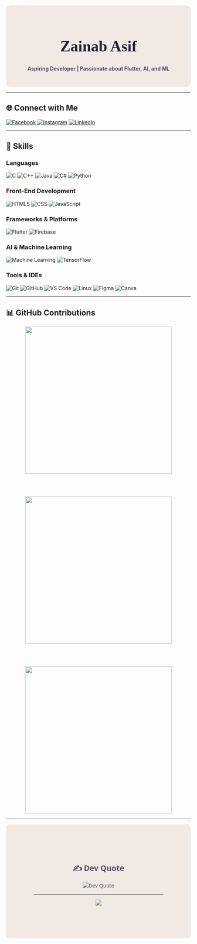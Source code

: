 <div align="center" style="background-color:#F2E9E4; padding: 2em; border-radius: 12px;">

<h1 style="font-family: 'Playfair Display', serif; font-size: 3em; color:#22223B;">
  Zainab Asif
</h1>

<p style="color:#4A4E69;"><strong>Aspiring Developer | Passionate about Flutter, AI, and ML</strong></p>

</div>

---

## 🌐 Connect with Me

[![Facebook](https://img.shields.io/badge/Facebook-4A4E69?style=for-the-badge&logo=facebook&logoColor=white)](https://www.facebook.com/zainabasf)
[![Instagram](https://img.shields.io/badge/Instagram-9A8C98?style=for-the-badge&logo=instagram&logoColor=white)](https://instagram.com/zainab.asf)
[![LinkedIn](https://img.shields.io/badge/LinkedIn-C9ADA7?style=for-the-badge&logo=linkedin&logoColor=white)](https://linkedin.com/in/zainab-asif-44282b276/)

---

## 🧠 Skills

### Languages
![C](https://img.shields.io/badge/C-22223B?style=for-the-badge&logo=c&logoColor=white)
![C++](https://img.shields.io/badge/C++-4A4E69?style=for-the-badge&logo=c%2B%2B&logoColor=white)
![Java](https://img.shields.io/badge/Java-9A8C98?style=for-the-badge&logo=java&logoColor=white)
![C#](https://img.shields.io/badge/C%23-C9ADA7?style=for-the-badge&logo=csharp&logoColor=white)
![Python](https://img.shields.io/badge/Python-F2E9E4?style=for-the-badge&logo=python&logoColor=black)

### Front-End Development
![HTML5](https://img.shields.io/badge/HTML5-4A4E69?style=for-the-badge&logo=html5&logoColor=white)
![CSS](https://img.shields.io/badge/CSS-9A8C98?style=for-the-badge&logo=css3&logoColor=white)
![JavaScript](https://img.shields.io/badge/JavaScript-C9ADA7?style=for-the-badge&logo=javascript&logoColor=black)

### Frameworks & Platforms
![Flutter](https://img.shields.io/badge/Flutter-22223B?style=for-the-badge&logo=flutter&logoColor=white)
![Firebase](https://img.shields.io/badge/Firebase-F2E9E4?style=for-the-badge&logo=firebase&logoColor=black)

### AI & Machine Learning
![Machine Learning](https://img.shields.io/badge/Machine%20Learning-9A8C98?style=for-the-badge&logo=scikit-learn&logoColor=white)
![TensorFlow](https://img.shields.io/badge/TensorFlow-C9ADA7?style=for-the-badge&logo=tensorflow&logoColor=white)

### Tools & IDEs
![Git](https://img.shields.io/badge/Git-4A4E69?style=for-the-badge&logo=git&logoColor=white)
![GitHub](https://img.shields.io/badge/GitHub-22223B?style=for-the-badge&logo=github&logoColor=white)
![VS Code](https://img.shields.io/badge/VS%20Code-9A8C98?style=for-the-badge&logo=visual-studio-code&logoColor=white)
![Linux](https://img.shields.io/badge/Linux-C9ADA7?style=for-the-badge&logo=linux&logoColor=black)
![Figma](https://img.shields.io/badge/Figma-F2E9E4?style=for-the-badge&logo=figma&logoColor=black)
![Canva](https://img.shields.io/badge/Canva-4A4E69?style=for-the-badge&logo=canva&logoColor=white)

---


## 📊 GitHub Contributions

<div align="center">

  <img src="https://github-readme-stats.vercel.app/api?username=Zainab-asf&show_icons=true&theme=calm&hide_border=true&bg_color=F2E9E4&title_color=22223B&text_color=4A4E69&icon_color=9A8C98" width="400" />

  <br/><br/>

  <img src="https://github-readme-streak-stats.herokuapp.com/?user=Zainab-asf&theme=calm&hide_border=true&background=F2E9E4&ring=4A4E69&fire=9A8C98&currStreakLabel=22223B" width="400" />

  <br/><br/>

  <img src="https://github-readme-stats.vercel.app/api/top-langs/?username=Zainab-asf&layout=compact&theme=calm&hide_border=true&bg_color=F2E9E4&title_color=22223B&text_color=4A4E69" width="400" />

</div>


---

<div align="center" style="background-color:#F2E9E4; padding: 20px; border-radius: 10px;">

<div align="center" style="background-color:#F2E9E4; padding: 25px; border-radius: 10px; color:#4A4E69;">

<div align="center" style="background-color:#F2E9E4; padding: 30px; border-radius: 10px; color:#4A4E69; font-family: 'Segoe UI', sans-serif;">

## ✍️ Dev Quote

<img src="https://quotes-github-readme.vercel.app/api?type=horizontal&theme=light" alt="Dev Quote" style="max-width: 100%;" />

---

[![](https://visitcount.itsvg.in/api?id=Zainab-asf&icon=2&color=4A4E69)](https://visitcount.itsvg.in)

</div>



